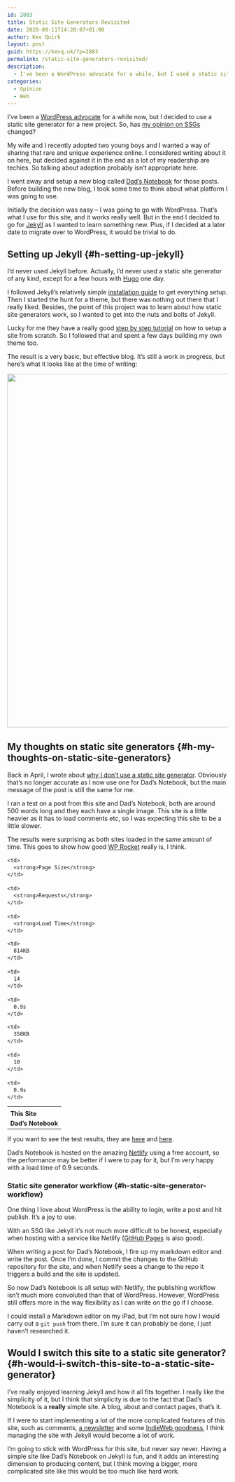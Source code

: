 ```yaml
---
id: 2883
title: Static Site Generators Revisited
date: 2020-09-11T14:28:07+01:00
author: Kev Quirk
layout: post
guid: https://kevq.uk/?p=2883
permalink: /static-site-generators-revisited/
description:
  - I've been a WordPress advocate for a while, but I used a static site generator for a new project. So, has my opinion on SSGs changed?
categories:
  - Opinion
  - Web
---
```

<p class="has-medium-font-size">
  I&#8217;ve been a <a href="https://kevq.uk/the-case-for-wordpress/" target="_blank" rel="noreferrer noopener">WordPress advocate</a> for a while now, but I decided to use a static site generator for a new project. So, has <a href="https://kevq.uk/why-i-dont-use-a-static-site-generator/" target="_blank" rel="noreferrer noopener">my opinion on SSGs</a> changed?
</p>

My wife and I recently adopted two young boys and I wanted a way of sharing that rare and unique experience online. I considered writing about it on here, but decided against it in the end as a lot of my readership are techies. So talking about adoption probably isn&#8217;t appropriate here.

I went away and setup a new blog called <a href="https://dadsnotebook.com" target="_blank" rel="noreferrer noopener">Dad&#8217;s Notebook</a> for those posts. Before building the new blog, I took some time to think about what platform I was going to use.

Initially the decision was easy &#8211; I was going to go with WordPress. That&#8217;s what I use for this site, and it works really well. But in the end I decided to go for <a href="https://jekyllrb.com/" target="_blank" rel="noreferrer noopener">Jekyll</a> as I wanted to learn something new. Plus, if I decided at a later date to migrate over to WordPress, it would be trivial to do.

## Setting up Jekyll {#h-setting-up-jekyll}

I&#8217;d never used Jekyll before. Actually, I&#8217;d never used a static site generator of any kind, except for a few hours with <a href="https://gohugo.io/" target="_blank" rel="noreferrer noopener">Hugo</a> one day.

I followed Jekyll&#8217;s relatively simple <a href="https://jekyllrb.com/docs/installation/" target="_blank" rel="noreferrer noopener">installation guide</a> to get everything setup. Then I started the hunt for a theme, but there was nothing out there that I really liked. Besides, the point of this project was to learn about how static site generators work, so I wanted to get into the nuts and bolts of Jekyll.

Lucky for me they have a really good <a href="https://jekyllrb.com/docs/step-by-step/01-setup/" target="_blank" rel="noreferrer noopener">step by step tutorial</a> on how to setup a site from scratch. So I followed that and spent a few days building my own theme too.

The result is a very basic, but effective blog. It&#8217;s still a work in progress, but here&#8217;s what it looks like at the time of writing:

<img loading="lazy" width="800" height="807" src="/assets/images/wp-images/2020/09/dads-notebook.jpg" alt="" class="wp-image-2910" srcset="/assets/images/wp-images/2020/09/dads-notebook.jpg 800w, /assets/images/wp-images/2020/09/dads-notebook-297x300.jpg 297w, /assets/images/wp-images/2020/09/dads-notebook-150x150.jpg 150w, /assets/images/wp-images/2020/09/dads-notebook-768x775.jpg 768w" sizes="(max-width: 800px) 100vw, 800px" />  

## My thoughts on static site generators {#h-my-thoughts-on-static-site-generators}

Back in April, I wrote about <a href="https://kevq.uk/why-i-dont-use-a-static-site-generator/" target="_blank" rel="noreferrer noopener">why I don&#8217;t use a static site generator</a>. Obviously that&#8217;s no longer accurate as I now use one for Dad&#8217;s Notebook, but the main message of the post is still the same for me.

I ran a test on a post from this site and Dad&#8217;s Notebook, both are around 500 words long and they each have a single image. This site is a little heavier as it has to load comments etc, so I was expecting this site to be a little slower.

The results were surprising as both sites loaded in the same amount of time. This goes to show how good <a href="https://shareasale.com/r.cfm?b=1075949&u=2420767&m=74778&urllink=&afftrack=" target="_blank" rel="noreferrer noopener">WP Rocket</a> really is, I think.

<table>
  <tr>
    <td>
    </td>

    <td>
      <strong>Page Size</strong>
    </td>

    <td>
      <strong>Requests</strong>
    </td>

    <td>
      <strong>Load Time</strong>
    </td>
  </tr>

  <tr>
    <td>
      <strong>This Site</strong>
    </td>

    <td>
      814KB
    </td>

    <td>
      14
    </td>

    <td>
      0.9s
    </td>
  </tr>

  <tr>
    <td>
      <strong>Dad&#8217;s Notebook</strong>
    </td>

    <td>
      358KB
    </td>

    <td>
      10
    </td>

    <td>
      0.9s
    </td>
  </tr>
</table>

If you want to see the test results, they are <a href="https://gtmetrix.com/reports/kevq.uk/rLxbr7Gn" target="_blank" rel="noreferrer noopener">here</a> and <a href="https://gtmetrix.com/reports/dadsnotebook.com/T3Ew5kod" target="_blank" rel="noreferrer noopener">here</a>.

Dad&#8217;s Notebook is hosted on the amazing <a href="https://www.netlify.com/" target="_blank" rel="noreferrer noopener">Netlify</a> using a free account, so the performance may be better if I were to pay for it, but I&#8217;m very happy with a load time of 0.9 seconds.

### Static site generator workflow {#h-static-site-generator-workflow}

One thing I love about WordPress is the ability to login, write a post and hit publish. It&#8217;s a joy to use.

With an SSG like Jekyll it&#8217;s not much more difficult to be honest, especially when hosting with a service like Netlify (<a href="https://pages.github.com/" target="_blank" rel="noreferrer noopener">GitHub Pages</a> is also good).

When writing a post for Dad&#8217;s Notebook, I fire up my markdown editor and write the post. Once I&#8217;m done, I commit the changes to the GitHub repository for the site, and when Netlify sees a change to the repo it triggers a build and the site is updated.

So now Dad&#8217;s Notebook is all setup with Netlify, the publishing workflow isn&#8217;t much more convoluted than that of WordPress. However, WordPress still offers more in the way flexibility as I can write on the go if I choose.

I could install a Markdown editor on my iPad, but I&#8217;m not sure how I would carry out a `git push` from there. I&#8217;m sure it can probably be done, I just haven&#8217;t researched it.

## Would I switch this site to a static site generator? {#h-would-i-switch-this-site-to-a-static-site-generator}

I&#8217;ve really enjoyed learning Jekyll and how it all fits together. I really like the simplicity of it, but I think that simplicity is due to the fact that Dad&#8217;s Notebook is a **really** simple site. A blog, about and contact pages, that&#8217;s it.

If I were to start implementing a lot of the more complicated features of this site, such as comments, <a href="https://kevq.uk/my-newsletter-craving-coffee/" target="_blank" rel="noreferrer noopener">a newsletter</a> and some <a href="https://kevq.uk/implementing-the-indieweb-into-my-website/" target="_blank" rel="noreferrer noopener">IndieWeb goodness</a>, I think managing the site with Jekyll would become a lot of work.

I&#8217;m going to stick with WordPress for this site, but never say never. Having a simple site like Dad&#8217;s Notebook on Jekyll is fun, and it adds an interesting dimension to producing content, but I think moving a bigger, more complicated site like this would be too much like hard work.
